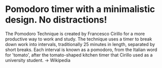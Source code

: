 # Pomodoro timer with a minimalistic design. No distractions!

The Pomodoro Technique is created by Francesco Cirillo for a more productive way to work and study.
The technique uses a timer to break down work into intervals, 
traditionally 25 minutes in length, separated by short breaks.
Each interval is known as a pomodoro, from the Italian word for 'tomato', 
after the tomato-shaped kitchen timer that Cirillo used as a university student. 
-> Wikipedia

